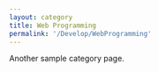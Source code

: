 ```yaml
---
layout: category
title: Web Programming
permalink: '/Develop/WebProgramming'
---
```


Another sample category page.
